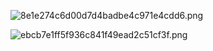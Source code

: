 ![8e1e274c6d00d7d4badbe4c971e4cdd6.png](8e1e274c6d00d7d4badbe4c971e4cdd6.png)

![ebcb7e1ff5f936c841f49ead2c51cf3f.png](ebcb7e1ff5f936c841f49ead2c51cf3f.png)